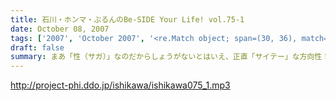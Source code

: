 ```yaml
---
title: 石川・ホンマ・ぶるんのBe-SIDE Your Life! vol.75-1
date: October 08, 2007
tags: ['2007', 'October 2007', '<re.Match object; span=(30, 36), match='vol.75'>']
draft: false
summary: まあ「性（サガ）」なのだからしょうがないとはいえ、正直「サイテー」な方向性！？へと突き進んでいく１０月ハッピーマンデーのビーサイ冒頭！！１０月改編期を乗り切る！！ビーサイメンバーやいかに・・・キーワードは「じゃあの。」ということで。NAMAE
---
```


http://project-phi.ddo.jp/ishikawa/ishikawa075_1.mp3
